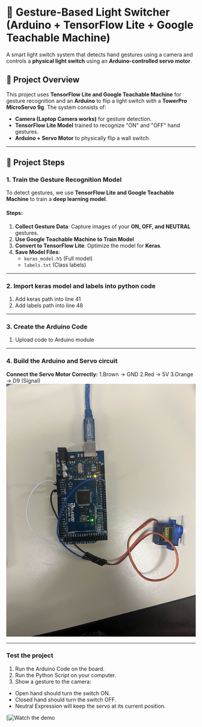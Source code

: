 # 🚀 Gesture-Based Light Switcher (Arduino + TensorFlow Lite + Google Teachable Machine)

A smart light switch system that detects hand gestures using a camera and controls a **physical light switch** using an **Arduino-controlled servo motor**. 

## 🎯 **Project Overview**
This project uses **TensorFlow Lite and Google Teachable Machine** for gesture recognition and an **Arduino** to flip a light switch with a **TowerPro MicroServo 9g**. The system consists of:
- **Camera (Laptop Camera works)** for gesture detection.
- **TensorFlow Lite Model** trained to recognize "ON" and "OFF" hand gestures.
- **Arduino + Servo Motor** to physically flip a wall switch.


---

## 🔧 **Project Steps**
### **1. Train the Gesture Recognition Model**
To detect gestures, we use **TensorFlow Lite and Google Teachable Machine** to train a **deep learning model**.

#### **Steps:**
1. **Collect Gesture Data**: Capture images of your **ON, OFF, and NEUTRAL** gestures.
2. **Use **Google Teachable Machine** to Train Model**
3. **Convert to TensorFlow Lite**: Optimize the model for **Keras**.
5. **Save Model Files**:
   - `keras_model.h5` (Full model)
   - `labels.txt` (Class labels)

---

### **2. Import keras model and labels into python code**
1. Add keras path into line 41
2. Add labels path into line 48
---
### **3. Create the Arduino Code**
1. Upload code to Arduino module
---
### **4. Build the Arduino and Servo circuit**
**Connect the Servo Motor Correctly:**
1.Brown → GND
2.Red → 5V
3.Orange → D9 (Signal)
![Gesture-Based Light Switch Demo](IMG_4174.jpg)

---
### **Test the project**
1. Run the Arduino Code on the board.
2. Run the Python Script on your computer.
3. Show a gesture to the camera:
 - Open hand should turn the switch ON.
 - Closed hand should turn the switch OFF.
 - Neutral Expression will keep the servo at its current position.

[![Watch the demo](https://youtu.be/EIveS4LPveM)






